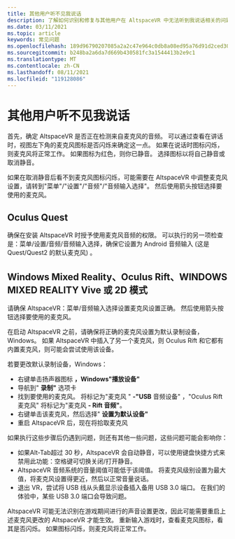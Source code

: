 ```yaml
---
title: 其他用户听不见我说话
description: 了解如何识别和修复与其他用户在 AltspaceVR 中无法听到我说话相关的问题。
ms.date: 03/11/2021
ms.topic: article
keywords: 常见问题
ms.openlocfilehash: 189d96790207085a2a2c47e964c0db8a08ed95a76d91d2ced3026ba3455b45e3
ms.sourcegitcommit: b248ba2a6da7d669b430581fc3a1544413b2e9c1
ms.translationtype: MT
ms.contentlocale: zh-CN
ms.lasthandoff: 08/11/2021
ms.locfileid: "119128086"
---
```

# <a name="other-users-cant-hear-me"></a>其他用户听不见我说话

首先，确定 AltspaceVR 是否正在检测来自麦克风的音频。 可以通过查看在讲话时，视图左下角的麦克风图标是否闪烁来确定这一点。 如果在说话时图标闪烁，则麦克风将正常工作。 如果图标为红色，则你已静音。 选择图标以将自己静音或取消静音。

如果在取消静音后看不到麦克风图标闪烁，可能需要在 AltspaceVR 中调整麦克风设置，请转到"菜单"/"设置"/"音频"/"音频输入选择"。 然后使用箭头按钮选择要使用的麦克风。
 
## <a name="oculus-quest"></a>Oculus Quest 

确保在安装 AltspaceVR 时授予使用麦克风音频的权限。 可以执行的另一项检查是：菜单/设置/音频/音频输入选择，确保它设置为 Android 音频输入 (这是 Quest/Quest2 的默认麦克风) 。
 
## <a name="windows-mixed-reality-oculus-rift-htc-vive-or-2d-mode"></a>Windows Mixed Reality、Oculus Rift、WINDOWS MIXED REALITY Vive 或 2D 模式

请确保 AltspaceVR：菜单/音频输入选择设置麦克风设置正确。 然后使用箭头按钮选择要使用的麦克风。

在启动 AltspaceVR 之前，请确保将正确的麦克风设置为默认录制设备，Windows。 如果 AltspaceVR 中插入了另一个麦克风，则 Oculus Rift 和它都有内置麦克风，则可能会尝试使用该设备。
 
若要更改默认录制设备，Windows：
* 右键单击扬声器图标 **，Windows"播放设备"**
* 导航到" **录制"** 选项卡
* 找到要使用的麦克风。 将标记为"麦克风 " **-"USB** 音频设备" ，"Oculus Rift 麦克风" 将标记为"麦克风 **- Rift 音频"**。
* 右键单击该麦克风，然后选择" **设置为默认设备"**
* 重启 AltspaceVR 后，现在将拾取麦克风
 
如果执行这些步骤后仍遇到问题，则还有其他一些问题，这些问题可能会影响你：
* 如果Alt-Tab超过 30 秒，AltspaceVR 会自动静音，可以使用键盘快捷方式来禁用此功能：空格键可切换关闭/打开静音。
* AltspaceVR 音频系统的音量阈值可能低于该阈值。 将麦克风级别设置为最大值，将麦克风设置得更近，然后以正常音量说话。
* 退出 VR，尝试将 USB 线从头戴显示设备插入备用 USB 3.0 端口。 在我们的体验中，某些 USB 3.0 端口会导致问题。

AltspaceVR 可能无法识别在游戏期间进行的声音设置更改，因此可能需要重启上述麦克风更改的 AltspaceVR 才能生效。  重新输入游戏时，查看麦克风图标，看其是否闪烁。 如果图标闪烁，则麦克风将正常工作。